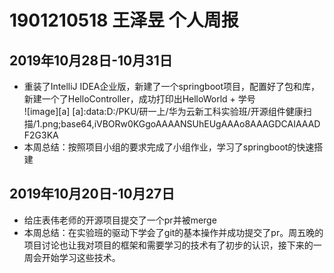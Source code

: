 # 1901210518 王泽昱 个人周报
## 2019年10月28日-10月31日
* 重装了IntelliJ IDEA企业版，新建了一个springboot项目，配置好了包和库，新建一个了HelloController，成功打印出HelloWorld + 学号  
![image][a]
[a]:data:D:/PKU/研一上/华为云新工科实验班/开源组件健康扫描/1.png;base64,iVBORw0KGgoAAAANSUhEUgAAAo8AAAGDCAIAAADF2G3KA
* 本周总结：按照项目小组的要求完成了小组作业，学习了springboot的快速搭建
## 2019年10月20日-10月27日
* 给庄表伟老师的开源项目提交了一个pr并被merge
* 本周总结：在实验班的驱动下学会了git的基本操作并成功提交了pr。周五晚的项目讨论也让我对项目的框架和需要学习的技术有了初步的认识，接下来的一周会开始学习这些技术。